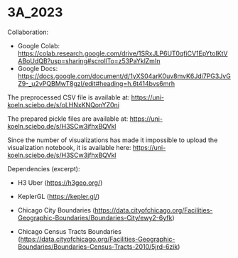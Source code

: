 # 3A_2023

Collaboration:
* Google Colab: https://colab.research.google.com/drive/1SRxJLP6UT0qfiCV1EpYtoIKtVABoUdQB?usp=sharing#scrollTo=z53PaYklZmIn
* Google Docs: https://docs.google.com/document/d/1yXS04arK0uv8mvK6Jdi7PG3JvGZ9-_u2vPQBMwT8gzI/edit#heading=h.6t414bvs6mrh

The preprocessed CSV file is available at: https://uni-koeln.sciebo.de/s/oLHNxKNQonYZ0ni

The prepared pickle files are available at: https://uni-koeln.sciebo.de/s/H3SCw3jfhxBQVkl

Since the number of visualizations has made it impossible to upload the visualization notebook, it is available here: 
https://uni-koeln.sciebo.de/s/H3SCw3jfhxBQVkl

Dependencies (excerpt):

* H3 Uber (https://h3geo.org/)

* KeplerGL (https://kepler.gl/)

* Chicago City Boundaries (https://data.cityofchicago.org/Facilities-Geographic-Boundaries/Boundaries-City/ewy2-6yfk)

* Chicago Census Tracts Boundaries (https://data.cityofchicago.org/Facilities-Geographic-Boundaries/Boundaries-Census-Tracts-2010/5jrd-6zik)

